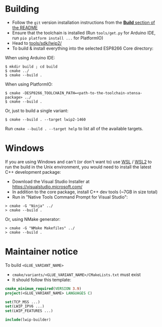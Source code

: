 # Building

- Follow the `git` version installation instructions from the [**Build** section of the README](README.md#Build)
- Ensure that the toolchain is installed (Run `tools/get.py` for Arduino IDE, run `pio platform install ...` for PlatformIO)
- Head to [tools/sdk/lwip2/](https://github.com/esp8266/Arduino/tree/master/tools/sdk/lwip2)
- To build & install everything into the selected ESP8266 Core directory:

When using Arduino IDE:
```
$ mkdir build ; cd build
$ cmake ../
$ cmake --build .
```

When using PlatformIO:
```
$ cmake -DESP8266_TOOLCHAIN_PATH=<path-to-the-toolchain-xtensa-package> ../
$ cmake --build .
```

Or, just to build a single variant:
```
$ cmake --build . --target lwip2-1460
```

Run `cmake --build . --target help` to list all of the available targets.

# Windows

If you are using Windows and can't (or don't want to) use [WSL](https://docs.microsoft.com/en-us/windows/wsl/install-win10) / [WSL2](https://docs.microsoft.com/en-us/windows/wsl/wsl2-install) to run the build in the Unix environment, you would need to install the latest C++ development package:

- Download the Visual Studio Installer at https://visualstudio.microsoft.com/
- In addition to the core package, install C++ dev tools (~7GB in size total)
- Run in "Native Tools Command Prompt for Visual Studio":
```
> cmake -G "Ninja" ../
> cmake --build .
```
Or, using NMake generator:
```
> cmake -G "NMake Makefiles" ../
> cmake --build .
```

# Maintainer notice

To build `<GLUE_VARIANT_NAME>`

- `cmake/variants/<GLUE_VARIANT_NAME>/CMakeLists.txt` must exist
- It should follow this template:

```cmake
cmake_minimum_required(VERSION 3.9)
project(<GLUE_VARIANT_NAME> LANGUAGES C)

set(TCP_MSS ...)
set(LWIP_IPV6 ...)
set(LWIP_FEATURES ...)

include(lwip-builder)
```
